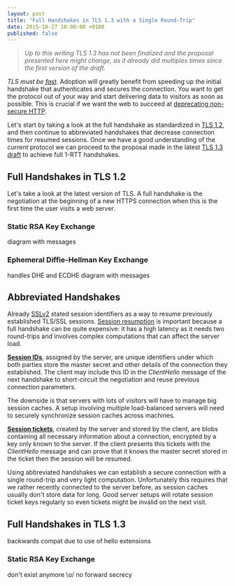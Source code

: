 ```yaml
---
layout: post
title: "Full Handshakes in TLS 1.3 with a Single Round-Trip"
date: 2015-10-27 18:00:00 +0100
published: false
---
```


> *Up to this writing TLS 1.3 has not been finalized and the proposal
> presented here might change, as it already did multiples times since the
> first version of the draft.*

*TLS must be [fast](https://istlsfastyet.com/).* Adoption will greatly benefit
from speeding up the initial handshake that authenticates and secures the
connection. You want to get the protocol out of your way and start delivering
data to visitors as soon as possible. This is crucial if we want the web to
succeed at [deprecating non-secure HTTP](https://blog.mozilla.org/security/2015/04/30/deprecating-non-secure-http/).

Let's start by taking a look at the full handshake as standardized in
[TLS 1.2](https://tools.ietf.org/html/rfc5246), and then continue to
abbreviated handshakes that decrease connection times for resumed sessions.
Once we have a good understanding of the current protocol we can proceed to
the proposal made in the latest [TLS 1.3 draft](https://tlswg.github.io/tls13-spec/)
to achieve full 1-RTT handshakes.

## Full Handshakes in TLS 1.2

Let's take a look at the latest version of TLS. A full handshake is the
negotiation at the beginning of a new HTTPS connection when this is the first
time the user visits a web server.

### Static RSA Key Exchange

diagram with messages

### Ephemeral Diffie-Hellman Key Exchange

handles DHE and ECDHE
diagram with messages

## Abbreviated Handshakes

Already [SSLv2](https://tools.ietf.org/html/draft-hickman-netscape-ssl-00)
stated session identifiers as a way to resume previously established TLS/SSL
sessions. [Session resumption](https://blog.cloudflare.com/tls-session-resumption-full-speed-and-secure/)
is important because a full handshake can be quite expensive: it has a high
latency as it needs two round-trips and involves complex computations that
can affect the server load.

**[Session IDs](https://tools.ietf.org/html/rfc5246#appendix-F.1.4)**, assigned
by the server, are unique identifiers under which both parties store the master
secret and other details of the connection they established. The client may
include this ID in the *ClientHello* message of the next handshake to
short-circuit the negotiation and reuse previous connection parameters.

The downside is that servers with lots of visitors will have to manage big
session caches. A setup involving multiple load-balanced servers will need to
securely synchronize session caches across machines.

**[Session tickets](http://tools.ietf.org/html/rfc5077)**, created by the
server and stored by the client, are blobs containing all necessary information
about a connection, encrypted by a key only known to the server. If the client
presents this tickets with the *ClientHello* message and can prove that it
knows the master secret stored in the ticket then the session will be resumed.

Using abbreviated handshakes we can establish a secure connection with a single
round-trip and very light computation. Unfortunately this requires that we
rather recently connected to the server before, as session caches usually don't
store data for long. Good server setups will rotate session ticket keys
regularly so even tickets might be invalid on the next visit.

## Full Handshakes in TLS 1.3

backwards compat due to use of hello extensions

### Static RSA Key Exchange

don't exist anymore \o/ no forward secrecy
